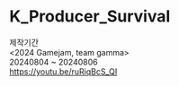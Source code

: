 # K_Producer_Survival

제작기간<br>
<2024 Gamejam, team gamma><br>
20240804 ~ 20240806
<br>
https://youtu.be/ruRiqBcS_QI
